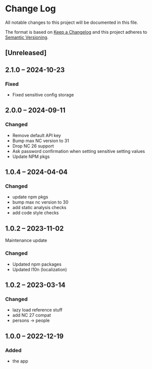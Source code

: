 # Change Log
All notable changes to this project will be documented in this file.

The format is based on [Keep a Changelog](http://keepachangelog.com/)
and this project adheres to [Semantic Versioning](http://semver.org/).

## [Unreleased]

## 2.1.0 – 2024-10-23

### Fixed

- Fixed sensitive config storage

## 2.0.0 – 2024-09-11

### Changed

- Remove default API key
- Bump max NC version to 31
- Drop NC 26 support
- Ask password confirmation when setting sensitive setting values
- Update NPM pkgs

## 1.0.4 – 2024-04-04

### Changed

- update npm pkgs
- bump max nc version to 30
- add static analysis checks
- add code style checks

## 1.0.2 – 2023-11-02

Maintenance update

### Changed

- Updated npm packages
- Updated l10n (localization)

## 1.0.2 – 2023-03-14
### Changed
* lazy load reference stuff
* add NC 27 compat
* persons -> people

## 1.0.0 – 2022-12-19
### Added
* the app
